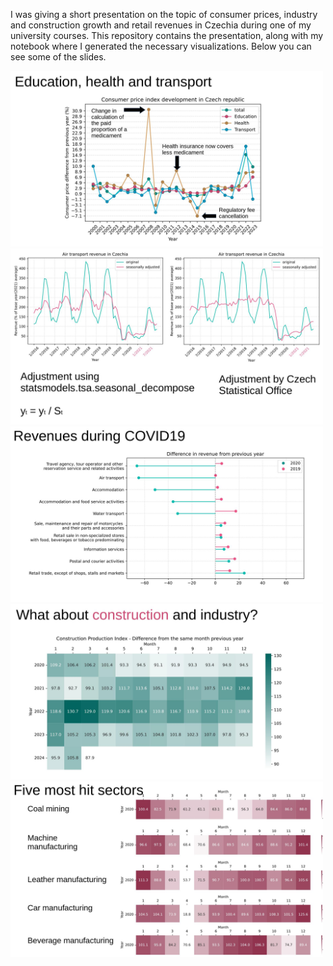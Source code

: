 I was giving a short presentation on the topic of consumer prices, industry and construction growth and retail revenues in Czechia during one of my university courses.
This repository contains the presentation, along with my notebook where I generated the necessary visualizations.
Below you can see some of the slides.

<img src="slides_examples/slide1.jpg" width="500px"/>
<img src="slides_examples/slide2.jpg" width="500px"/>
<img src="slides_examples/slide3.jpg" width="500px"/>
<img src="slides_examples/slide4.jpg" width="500px"/>
<img src="slides_examples/slide5.jpg" width="500px"/>

